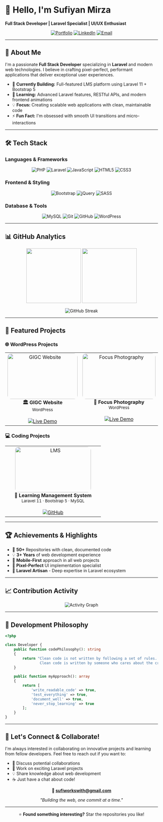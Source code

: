 # 👋 Hello, I'm Sufiyan Mirza

**Full Stack Developer | Laravel Specialist | UI/UX Enthusiast**

<div align="center">
  
[![Portfolio](https://img.shields.io/badge/Portfolio-FF5722?style=for-the-badge&logo=todoist&logoColor=white)](https://sufi-7571.github.io/MY-Portfolio/)
[![LinkedIn](https://img.shields.io/badge/LinkedIn-0077B5?style=for-the-badge&logo=linkedin&logoColor=white)](https://www.linkedin.com/in/sufiyan-mirza-0b83a1358/)
[![Email](https://img.shields.io/badge/Email-D14836?style=for-the-badge&logo=gmail&logoColor=white)](mailto:sufiworkswith@gmail.com)

</div>

---

## 🚀 About Me

I'm a passionate **Full Stack Developer** specializing in **Laravel** and modern web technologies. I believe in crafting pixel-perfect, performant applications that deliver exceptional user experiences.

- 🔭 **Currently Building:** Full-featured LMS platform using Laravel 11 + Bootstrap 5
- 🌱 **Learning:** Advanced Laravel features, RESTful APIs, and modern frontend animations
- 💡 **Focus:** Creating scalable web applications with clean, maintainable code
- ⚡ **Fun Fact:** I'm obsessed with smooth UI transitions and micro-interactions

---

## 🛠️ Tech Stack

### **Languages & Frameworks**
<div align="center">

![PHP](https://img.shields.io/badge/PHP-777BB4?style=for-the-badge&logo=php&logoColor=white)
![Laravel](https://img.shields.io/badge/Laravel-FF2D20?style=for-the-badge&logo=laravel&logoColor=white)
![JavaScript](https://img.shields.io/badge/JavaScript-F7DF1E?style=for-the-badge&logo=javascript&logoColor=black)
![HTML5](https://img.shields.io/badge/HTML5-E34F26?style=for-the-badge&logo=html5&logoColor=white)
![CSS3](https://img.shields.io/badge/CSS3-1572B6?style=for-the-badge&logo=css3&logoColor=white)

</div>

### **Frontend & Styling**
<div align="center">

![Bootstrap](https://img.shields.io/badge/Bootstrap-563D7C?style=for-the-badge&logo=bootstrap&logoColor=white)
![jQuery](https://img.shields.io/badge/jQuery-0769AD?style=for-the-badge&logo=jquery&logoColor=white)
![SASS](https://img.shields.io/badge/Sass-CC6699?style=for-the-badge&logo=sass&logoColor=white)

</div>

### **Database & Tools**
<div align="center">

![MySQL](https://img.shields.io/badge/MySQL-005C84?style=for-the-badge&logo=mysql&logoColor=white)
![Git](https://img.shields.io/badge/Git-F05032?style=for-the-badge&logo=git&logoColor=white)
![GitHub](https://img.shields.io/badge/GitHub-100000?style=for-the-badge&logo=github&logoColor=white)
![WordPress](https://img.shields.io/badge/WordPress-21759B?style=for-the-badge&logo=wordpress&logoColor=white)

</div>

---

## 📊 GitHub Analytics

<div align="center">
  
<img height="180em" src="https://github-readme-stats.vercel.app/api?username=Sufi-7571&show_icons=true&theme=tokyonight&include_all_commits=true&count_private=true"/>
<img height="180em" src="https://github-readme-stats.vercel.app/api/top-langs/?username=Sufi-7571&layout=compact&theme=tokyonight"/>

</div>

<div align="center">
  
![GitHub Streak](https://github-readme-streak-stats.herokuapp.com/?user=Sufi-7571&theme=tokyonight)

</div>

---

## 🎯 Featured Projects

### 🌐 WordPress Projects

<div align="center">

<table>
<tr>
<td width="300" align="center" valign="top" style="vertical-align:top;">
<img src="https://github.com/user-attachments/assets/c961b4c8-2bd1-43d7-8bc8-c558944140c9" 
     alt="GIGC Website" 
     style="border-radius:12px; object-fit:cover; width:100%; max-width:250px; height:150px;">
<br>
<b>🏛️ GIGC Website</b><br>
<sub>WordPress</sub><br><br>
<a href="https://gigcfsd.edu.pk/" target="_blank">
<img src="https://img.shields.io/badge/Live%20Demo-FF5722?style=for-the-badge&logo=safari&logoColor=white" alt="Live Demo" />
</a>
</td>

<td width="300" align="center" valign="top" style="vertical-align:top;">
<img src="https://github.com/user-attachments/assets/dfd1914c-8378-466e-9b9d-260650ba8534" 
     alt="Focus Photography" 
     style="border-radius:12px; object-fit:cover; width:100%; max-width:250px; height:150px;">
<br>
<b>📸 Focus Photography</b><br>
<sub>WordPress</sub><br><br>
<a href="https://www.focusphotography.ru/" target="_blank">
<img src="https://img.shields.io/badge/Live%20Demo-FF5722?style=for-the-badge&logo=safari&logoColor=white" alt="Live Demo" />
</a>
</td>
</tr>
</table>

</div>


### 💻 Coding Projects

<div align="center">

<table>
<tr>
<td width="300" align="center" valign="top" style="vertical-align:top;">
<img src="https://github.com/user-attachments/assets/88b163e7-0d73-4370-bc02-e737557a8d92" 
     alt="LMS" 
     style="border-radius:12px; object-fit:cover; width:100%; max-width:250px; height:150px;">
<br>
<b>📖 Learning Management System</b><br>
<sub>Laravel 11 · Bootstrap 5 · MySQL</sub><br><br>
<a href="https://github.com/Sufi-7571/GIGC-LMS" target="_blank">
<img src="https://img.shields.io/badge/View%20Code-000?style=for-the-badge&logo=github&logoColor=white" alt="GitHub" />
</a>
</td>
</tr>
</table>

</div>


---

## 🏆 Achievements & Highlights

- 🚀 **50+** Repositories with clean, documented code
- 💡 **3+ Years** of web development experience
- 📱 **Mobile-First** approach in all web projects
- 🎨 **Pixel-Perfect** UI implementation specialist
- 🔧 **Laravel Artisan** - Deep expertise in Laravel ecosystem

---

## 📈 Contribution Activity

<div align="center">

![Activity Graph](https://github-readme-activity-graph.vercel.app/graph?username=Sufi-7571&theme=tokyo-night&hide_border=true&area=true)

</div>

---

## 💭 Development Philosophy

```php
<?php

class Developer {
    public function codePhilosophy(): string 
    {
        return "Clean code is not written by following a set of rules. 
                Clean code is written by someone who cares about the craft.";
    }
    
    public function myApproach(): array 
    {
        return [
            'write_readable_code' => true,
            'test_everything' => true,
            'document_well' => true,
            'never_stop_learning' => true
        ];
    }
}
```

---

## 🤝 Let's Connect & Collaborate!

I'm always interested in collaborating on innovative projects and learning from fellow developers. Feel free to reach out if you want to:

- 💼 Discuss potential collaborations
- 🚀 Work on exciting Laravel projects  
- 💡 Share knowledge about web development
- ☕ Just have a chat about code!

<div align="center">

**📧 sufiworkswith@gmail.com**

*"Building the web, one commit at a time."*

---

⭐️ **Found something interesting?** Star the repositories you like!

</div>
